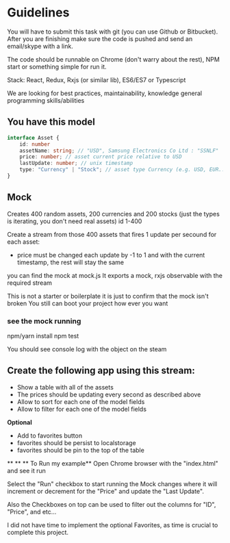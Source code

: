 # Guidelines
You will have to submit this task with git (you can use Github or Bitbucket). 
After you are finishing make sure the code is pushed and send an email/skype with a link.

The code should be runnable on Chrome (don't warry about the rest), NPM start or something simple for run it.

Stack: React, Redux, Rxjs (or similar  lib), ES6/ES7 or Typescript

We are looking for best practices, maintainability, knowledge general programming skills/abilities

## You have this model
```typescript
interface Asset {
	id: number
	assetName: string; // "USD", Samsung Electronics Co Ltd : "SSNLF"
	price: number; // asset current price relative to USD
	lastUpdate: number; // unix timestamp
	type: "Currency" | "Stock"; // asset type Currency (e.g. USD, EUR...) or Stock (Samsung, Google)
}
```

## Mock 

Creates 400 random assets, 200 currencies and 200 stocks (just the types is iterating, you don't need real assets) id 1-400

Create a stream from those 400 assets that fires 1 update per secound for each asset:
* price must be changed each update by -1 to 1 and with the current timestamp, the rest will stay the same

you can find the mock at mock.js
It exports a mock, rxjs observable with the required stream

This is not a starter or boilerplate it is just to confirm that the mock isn't broken
You still can boot your project how ever you want

### see the mock running
npm/yarn install
npm test

You should see console log with the object on the steam


## Create the following app using this stream:

* Show a table with all of the assets
* The prices should be updating every second as described above
* Allow to sort for each one of the model fields
* Allow to filter for each one of the model fields

**Optional**

* Add to favorites button
* favorites should be persist  to localstorage
* favorites should be pin to the top of the table




**
**
** To Run my example**
Open Chrome browser with the "index.html" and see it run

Select the "Run" checkbox to start running the Mock changes where it will increment or decrement for the "Price" and update the "Last Update".

Also the Checkboxes on top can be used to filter out the columns for "ID", "Price", and etc...

I did not have time to implement the optional Favorites, as time is crucial to complete this project.
